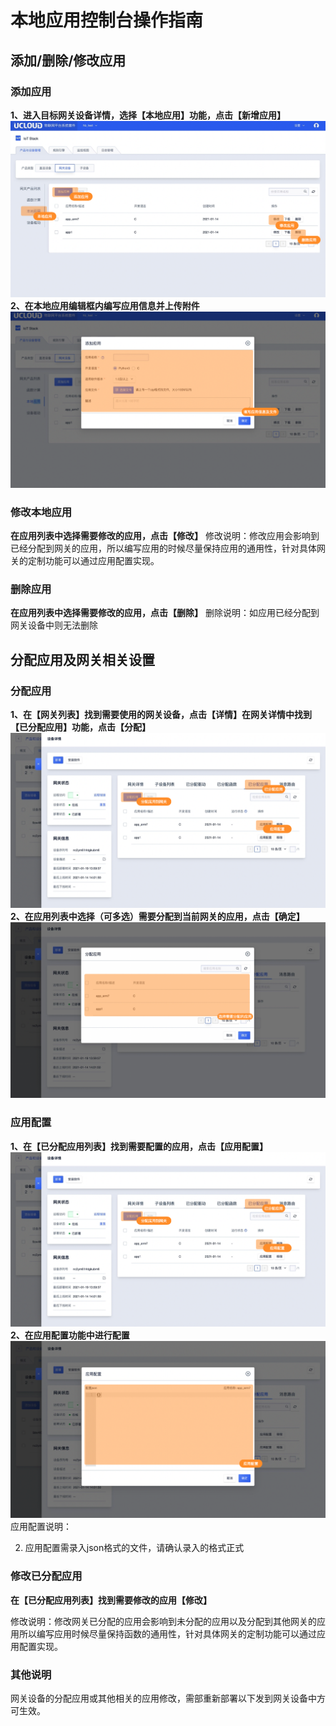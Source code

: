 # 本地应用控制台操作指南

## 添加/删除/修改应用

### 添加应用
**1、进入目标网关设备详情，选择【本地应用】功能，点击【新增应用】**
![添加函数](../../../images/本地应用-2.png)
**2、在本地应用编辑框内编写应用信息并上传附件**
![添加函数](../../../images/本地应用-3.png)

### 修改本地应用
**在应用列表中选择需要修改的应用，点击【修改】**
修改说明：修改应用会影响到已经分配到网关的应用，所以编写应用的时候尽量保持应用的通用性，针对具体网关的定制功能可以通过应用配置实现。

### 删除应用
**在应用列表中选择需要修改的应用，点击【删除】**
删除说明：如应用已经分配到网关设备中则无法删除


## 分配应用及网关相关设置

### 分配应用
**1、在【网关列表】找到需要使用的网关设备，点击【详情】在网关详情中找到【已分配应用】功能，点击【分配】**
![分配函数](../../../images/本地应用-5.png)
**2、在应用列表中选择（可多选）需要分配到当前网关的应用，点击【确定】**
![分配函数](../../../images/本地应用-4.png)

### 应用配置
**1、在【已分配应用列表】找到需要配置的应用，点击【应用配置】**
![分配函数](../../../images/本地应用-5.png)
**2、在应用配置功能中进行配置**
![分配函数](../../../images/本地应用-6.png)
应用配置说明：

2. 应用配置需录入json格式的文件，请确认录入的格式正式

### 修改已分配应用
**在【已分配应用列表】找到需要修改的应用【修改】**

修改说明：修改网关已分配的应用会影响到未分配的应用以及分配到其他网关的应用所以编写应用时候尽量保持函数的通用性，针对具体网关的定制功能可以通过应用配置实现。

### 其他说明
网关设备的分配应用或其他相关的应用修改，需部重新部署以下发到网关设备中方可生效。




